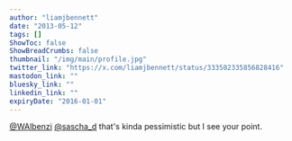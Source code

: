 ```yaml
---
author: "liamjbennett"
date: "2013-05-12"
tags: []
ShowToc: false
ShowBreadCrumbs: false
thumbnail: "/img/main/profile.jpg"
twitter_link: "https://x.com/liamjbennett/status/333502335856828416"
mastodon_link: ""
bluesky_link: ""
linkedin_link: ""
expiryDate: "2016-01-01"
---
```


[@WAlbenzi](https://x.com/WAlbenzi) [@sascha_d](https://x.com/sascha_d) that's kinda pessimistic but I see your point.

